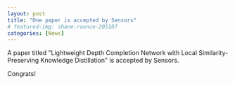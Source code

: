 ```yaml
---
layout: post
title: "One paper is accepted by Sensors"
# featured-img: shane-rounce-205187
categories: [News]
---
```


A paper titled "Lightweight Depth Completion Network with Local Similarity-Preserving Knowledge Distillation" is accepted by Sensors.

Congrats!
